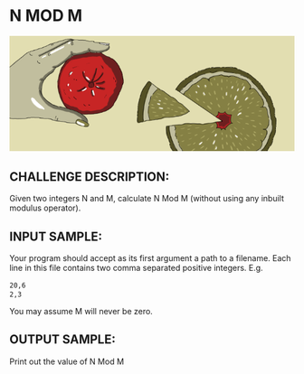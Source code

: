 # N MOD M

![Image](https://raw.githubusercontent.com/goggle/codeeval/master/easy/062_n_mod_m/n_mod_m.png)


## CHALLENGE DESCRIPTION:

Given two integers N and M, calculate N Mod M (without using any inbuilt modulus operator).

## INPUT SAMPLE:

Your program should accept as its first argument a path to a filename. Each line in this file contains two comma separated positive integers. E.g.
```
20,6
2,3
```
You may assume M will never be zero.

## OUTPUT SAMPLE:

Print out the value of N Mod M
